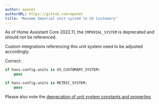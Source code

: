 ```yaml
---
author: epenet
authorURL: https://github.com/epenet
title: "Rename Imperial unit system to US Customary"
---
```


As of Home Assistant Core 2022.11, the `IMPERIAL_SYSTEM` is deprecated and should not be referenced.

Custom integrations referencing this unit system need to be adjusted accordingly.

Correct:
```python
if hass.config.units is US_CUSTOMARY_SYSTEM:
    pass

if hass.config.units is METRIC_SYSTEM:
    pass
```

Please also note the [deprecation of unit system constants and properties](/blog/2022/10/14/deprecate-unit-system)
